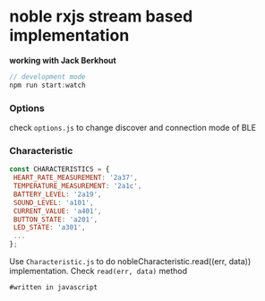 # noble rxjs stream based implementation
**working with Jack Berkhout**

```javascript
// development mode
npm run start:watch
``` 

### Options
check `options.js` to change discover and connection mode of BLE

### Characteristic
```javascript
const CHARACTERISTICS = {
 HEART_RATE_MEASUREMENT: '2a37',
 TEMPERATURE_MEASUREMENT: '2a1c',
 BATTERY_LEVEL: '2a19',
 SOUND_LEVEL: 'a101',
 CURRENT_VALUE: 'a401',
 BUTTON_STATE: 'a201',
 LED_STATE: 'a301',
 ...
};

```
Use `Characteristic.js` to do nobleCharacteristic.read((err, data)) implementation. Check `read(err, data)`
method

```
#written in javascript
```
